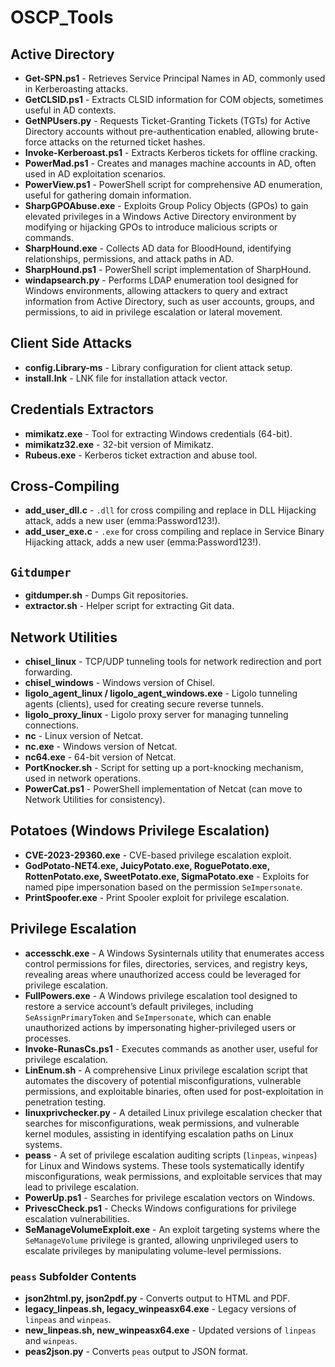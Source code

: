 # OSCP_Tools

## Active Directory
- **Get-SPN.ps1** - Retrieves Service Principal Names in AD, commonly used in Kerberoasting attacks.
- **GetCLSID.ps1** - Extracts CLSID information for COM objects, sometimes useful in AD contexts.
- **GetNPUsers.py** - Requests Ticket-Granting Tickets (TGTs) for Active Directory accounts without pre-authentication enabled, allowing brute-force attacks on the returned ticket hashes.
- **Invoke-Kerberoast.ps1** - Extracts Kerberos tickets for offline cracking.
- **PowerMad.ps1** - Creates and manages machine accounts in AD, often used in AD exploitation scenarios.
- **PowerView.ps1** - PowerShell script for comprehensive AD enumeration, useful for gathering domain information.
- **SharpGPOAbuse.exe** - Exploits Group Policy Objects (GPOs) to gain elevated privileges in a Windows Active Directory environment by modifying or hijacking GPOs to introduce malicious scripts or commands.
- **SharpHound.exe** - Collects AD data for BloodHound, identifying relationships, permissions, and attack paths in AD.
- **SharpHound.ps1** - PowerShell script implementation of SharpHound.
- **windapsearch.py** - Performs LDAP enumeration tool designed for Windows environments, allowing attackers to query and extract information from Active Directory, such as user accounts, groups, and permissions, to aid in privilege escalation or lateral movement.

## Client Side Attacks
- **config.Library-ms** - Library configuration for client attack setup.
- **install.lnk** - LNK file for installation attack vector.

## Credentials Extractors
- **mimikatz.exe** - Tool for extracting Windows credentials (64-bit).
- **mimikatz32.exe** - 32-bit version of Mimikatz.
- **Rubeus.exe** - Kerberos ticket extraction and abuse tool.

## Cross-Compiling
- **add_user_dll.c** - `.dll` for cross compiling and replace in DLL Hijacking attack, adds a new user (emma:Password123!).
- **add_user_exe.c** - `.exe` for cross compiling and replace in Service Binary Hijacking attack, adds a new user (emma:Password123!).

## `Gitdumper`
- **gitdumper.sh** - Dumps Git repositories.
- **extractor.sh** - Helper script for extracting Git data.

## Network Utilities
- **chisel_linux** - TCP/UDP tunneling tools for network redirection and port forwarding.
- **chisel_windows** - Windows version of Chisel.
- **ligolo_agent_linux / ligolo_agent_windows.exe** - Ligolo tunneling agents (clients), used for creating secure reverse tunnels.
- **ligolo_proxy_linux** - Ligolo proxy server for managing tunneling connections.
- **nc** - Linux version of Netcat.
- **nc.exe** - Windows version of Netcat.
- **nc64.exe** - 64-bit version of Netcat.
- **PortKnocker.sh** - Script for setting up a port-knocking mechanism, used in network operations.
- **PowerCat.ps1** - PowerShell implementation of Netcat (can move to Network Utilities for consistency).

## Potatoes (Windows Privilege Escalation)
- **CVE-2023-29360.exe** - CVE-based privilege escalation exploit.
- **GodPotato-NET4.exe, JuicyPotato.exe, RoguePotato.exe, RottenPotato.exe, SweetPotato.exe, SigmaPotato.exe** - Exploits for named pipe impersonation based on the permission `SeImpersonate`.
- **PrintSpoofer.exe** - Print Spooler exploit for privilege escalation.

## Privilege Escalation
- **accesschk.exe** - A Windows Sysinternals utility that enumerates access control permissions for files, directories, services, and registry keys, revealing areas where unauthorized access could be leveraged for privilege escalation.
- **FullPowers.exe** - A Windows privilege escalation tool designed to restore a service account’s default privileges, including `SeAssignPrimaryToken` and `SeImpersonate`, which can enable unauthorized actions by impersonating higher-privileged users or processes.
- **Invoke-RunasCs.ps1** - Executes commands as another user, useful for privilege escalation.
- **LinEnum.sh** - A comprehensive Linux privilege escalation script that automates the discovery of potential misconfigurations, vulnerable permissions, and exploitable binaries, often used for post-exploitation in penetration testing.
- **linuxprivchecker.py** - A detailed Linux privilege escalation checker that searches for misconfigurations, weak permissions, and vulnerable kernel modules, assisting in identifying escalation paths on Linux systems.
- **peass** - A set of privilege escalation auditing scripts (`linpeas`, `winpeas`) for Linux and Windows systems. These tools systematically identify misconfigurations, weak permissions, and exploitable services that may lead to privilege escalation.
- **PowerUp.ps1** - Searches for privilege escalation vectors on Windows.
- **PrivescCheck.ps1** - Checks Windows configurations for privilege escalation vulnerabilities.
- **SeManageVolumeExploit.exe** - An exploit targeting systems where the `SeManageVolume` privilege is granted, allowing unprivileged users to escalate privileges by manipulating volume-level permissions.

### `peass` Subfolder Contents
- **json2html.py, json2pdf.py** - Converts output to HTML and PDF.
- **legacy_linpeas.sh, legacy_winpeasx64.exe** - Legacy versions of `linpeas` and `winpeas`.
- **new_linpeas.sh, new_winpeasx64.exe** - Updated versions of `linpeas` and `winpeas`.
- **peas2json.py** - Converts `peas` output to JSON format.
